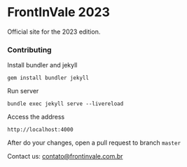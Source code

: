 # FrontInVale 2023
Official site for the 2023 edition.

### Contributing

Install bundler and jekyll
```
gem install bundler jekyll
```

Run server
```
bundle exec jekyll serve --livereload
```

Access the address
```
http://localhost:4000
```

After do your changes, open a pull request to branch `master`


Contact us: [contato@frontinvale.com.br](mailto:contato@frontinvale.com.br)
